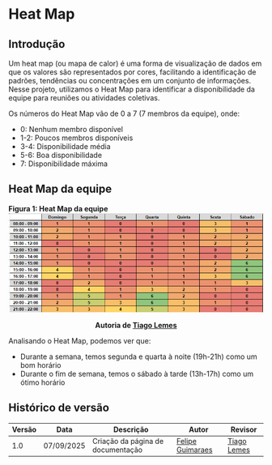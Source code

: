# Heat Map

## Introdução
Um heat map (ou mapa de calor) é uma forma de visualização de dados em que os valores são representados por cores, facilitando a identificação de padrões, tendências ou concentrações em um conjunto de informações. Nesse projeto, utilizamos o Heat Map para identificar a disponibilidade da equipe para reuniões ou atividades coletivas.

Os números do Heat Map vão de 0 a 7 (7 membros da equipe), onde:  

- 0: Nenhum membro disponível  
- 1-2: Poucos membros disponíveis  
- 3-4: Disponibilidade média  
- 5-6: Boa disponibilidade  
- 7: Disponibilidade máxima 

## Heat Map da equipe
**Figura 1: Heat Map da equipe**
![Figura 1: Heat Map](../imagens/HeatMap-grupo.PNG)
<div align="center"><strong>Autoria de <a href="https://github.com/TiagoTeixeira-2005">Tiago Lemes</a></strong></div>

Analisando o Heat Map, podemos ver que:

- Durante a semana, temos segunda e quarta à noite (19h-21h) como um bom horário  
- Durante o fim de semana, temos o sábado à tarde (13h-17h) como um ótimo horário

## Histórico de versão

| Versão | Data | Descrição | Autor | Revisor |
| ---- | ----- | ----- | ---- | ----- | 
| 1.0 | 07/09/2025 | Criação da página de documentação | [Felipe Guimaraes](https://github.com/felipegf1) | [Tiago Lemes](https://github.com/TiagoTeixeira-2005) |
